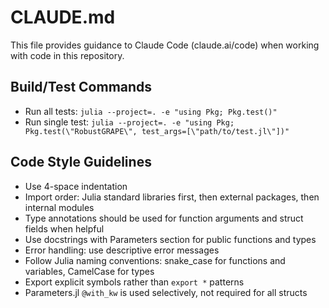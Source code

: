 # CLAUDE.md

This file provides guidance to Claude Code (claude.ai/code) when working with code in this repository.

## Build/Test Commands
- Run all tests: `julia --project=. -e "using Pkg; Pkg.test()"`
- Run single test: `julia --project=. -e "using Pkg; Pkg.test(\"RobustGRAPE\", test_args=[\"path/to/test.jl\"])"`

## Code Style Guidelines
- Use 4-space indentation
- Import order: Julia standard libraries first, then external packages, then internal modules
- Type annotations should be used for function arguments and struct fields when helpful
- Use docstrings with Parameters section for public functions and types
- Error handling: use descriptive error messages
- Follow Julia naming conventions: snake_case for functions and variables, CamelCase for types
- Export explicit symbols rather than `export *` patterns
- Parameters.jl `@with_kw` is used selectively, not required for all structs